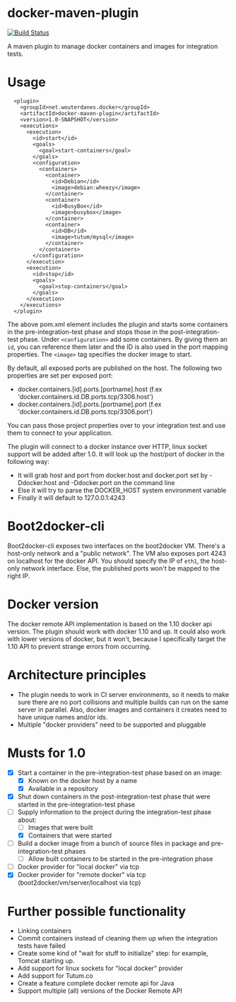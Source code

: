 docker-maven-plugin
===================

[![Build Status](https://travis-ci.org/wouterd/docker-maven-plugin.svg?branch=master)](https://travis-ci.org/wouterd/docker-maven-plugin)

A maven plugin to manage docker containers and images for integration tests.

# Usage

      <plugin>
        <groupId>net.wouterdanes.docker</groupId>
        <artifactId>docker-maven-plugin</artifactId>
        <version>1.0-SNAPSHOT</version>
        <executions>
          <execution>
            <id>start</id>
            <goals>
              <goal>start-containers</goal>
            </goals>
            <configuration>
              <containers>
                <container>
                  <id>Debian</id>
                  <image>debian:wheezy</image>
                </container>
                <container>
                  <id>BusyBox</id>
                  <image>busybox</image>
                </container>
                <container>
                  <id>DB</id>
                  <image>tutum/mysql</image>
                </container>
              </containers>
            </configuration>
          </execution>
          <execution>
            <id>stop</id>
            <goals>
              <goal>stop-containers</goal>
            </goals>
          </execution>
        </executions>
      </plugin>

The above pom.xml element includes the plugin and starts some containers in the pre-integration-test phase and stops
those in the post-integration-test phase. Under `<configuration>` add some containers. By giving them an `id`, you can
reference them later and the ID is also used in the port mapping properties. The `<image>` tag specifies the docker image
to start.

By default, all exposed ports are published on the host. The following two properties are set per exposed port:
- docker.containers.[id].ports.[portname].host (f.ex 'docker.containers.id.DB.ports.tcp/3306.host')
- docker.containers.[id].ports.[portname].port (f.ex 'docker.containers.id.DB.ports.tcp/3306.port')

You can pass those project properties over to your integration test and use them to connect to your application.

The plugin will connect to a docker instance over HTTP, linux socket support will be added after 1.0. It will look up the host/port of docker in the following way:
- It will grab host and port from docker.host and docker.port set by -Ddocker.host and -Ddocker.port on the command line
- Else it will try to parse the DOCKER_HOST system environment variable
- Finally it will default to 127.0.0.1:4243

# Boot2docker-cli
Boot2docker-cli exposes two interfaces on the boot2docker VM. There's a host-only network and a "public network". The VM
also exposes port 4243 on localhost for the docker API. You should specify the IP of `eth1`, the host-only network
interface. Else, the published ports won't be mapped to the right IP.

# Docker version
The docker remote API implementation is based on the 1.10 docker api version. The plugin should work with docker 1.10 and
up. It could also work with lower versions of docker, but it won't, because I specifically target the 1.10 API to prevent
strange errors from occurring.

# Architecture principles
* The plugin needs to work in CI server environments, so it needs to make sure there are no port collisions and multiple builds can run on the same server in parallel. Also, docker images and containers it creates need to have unique names and/or ids.
* Multiple "docker providers" need to be supported and pluggable

# Musts for 1.0

- [x] Start a container in the pre-integration-test phase based on an image:
  - [x] Known on the docker host by a name
  - [x] Available in a repository
- [x] Shut down containers in the post-integration-test phase that were started in the pre-integration-test phase
- [ ] Supply information to the project during the integration-test phase about:
  - [ ] Images that were built
  - [x] Containers that were started
- [ ] Build a docker image from a bunch of source files in package and pre-integration-test phases
  - [ ] Allow built containers to be started in the pre-integration phase
- [ ] Docker provider for "local docker" via tcp
- [x] Docker provider for "remote docker" via tcp (boot2docker/vm/server/localhost via tcp)

# Further possible functionality
* Linking containers
* Commit containers instead of cleaning them up when the integration tests have failed
* Create some kind of "wait for stuff to initialize" step: for example, Tomcat starting up.
* Add support for linux sockets for "local docker" provider
* Add support for Tutum.co
* Create a feature complete docker remote api for Java
* Support multiple (all) versions of the Docker Remote API
